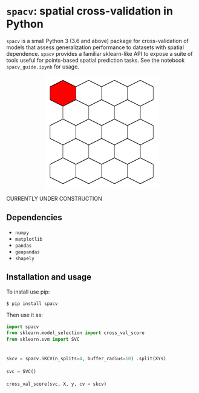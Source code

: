 # `spacv`: spatial cross-validation in Python

`spacv` is a small Python 3 (3.6 and above) package for cross-validation of models
that assess generalization performance to datasets with spatial dependence. `spacv` provides
a familiar sklearn-like API to expose a suite of tools useful for points-based spatial prediction tasks.
See the notebook `spacv_guide.ipynb` for usage.



<p align="center">
<img src="demo_viz.gif" width="300" height="300"/>
</p>

CURRENTLY UNDER CONSTRUCTION

## Dependencies

* `numpy`
* `matplotlib`
* `pandas`
* `geopandas`
* `shapely`

## Installation and usage

To install use pip:

    $ pip install spacv

Then use it as:

```python
import spacv
from sklearn.model_selection import cross_val_score
from sklearn.svm import SVC


skcv = spacv.SKCV(n_splits=4, buffer_radius=10) .split(XYs)

svc = SVC()

cross_val_score(svc, X, y, cv = skcv)

```
